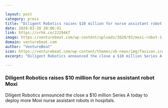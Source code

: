 ```yaml
---

layout: post
category: press
title: "Diligent Robotics raises $10 million for nurse assistant robot Moxi"
date: 2020-03-20 20:06:41
link: https://vrhk.co/2J294kT
image: https://venturebeat.com/wp-content/uploads/2020/03/moxi-robot-1-1.jpg?w=1200&strip=all
domain: venturebeat.com
author: "VentureBeat"
icon: https://venturebeat.com/wp-content/themes/vb-news/img/favicon.ico
excerpt: "Diligent Robotics announced the close a $10 million Series A today to deploy more Moxi nurse assistant robots in hospitals."

---
```


### Diligent Robotics raises $10 million for nurse assistant robot Moxi

Diligent Robotics announced the close a $10 million Series A today to deploy more Moxi nurse assistant robots in hospitals.